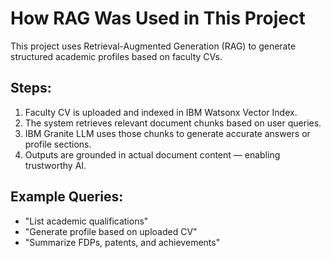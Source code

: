 # How RAG Was Used in This Project

This project uses Retrieval-Augmented Generation (RAG) to generate structured academic profiles based on faculty CVs.

## Steps:
1. Faculty CV is uploaded and indexed in IBM Watsonx Vector Index.
2. The system retrieves relevant document chunks based on user queries.
3. IBM Granite LLM uses those chunks to generate accurate answers or profile sections.
4. Outputs are grounded in actual document content — enabling trustworthy AI.

## Example Queries:
- "List academic qualifications"
- "Generate profile based on uploaded CV"
- "Summarize FDPs, patents, and achievements"
